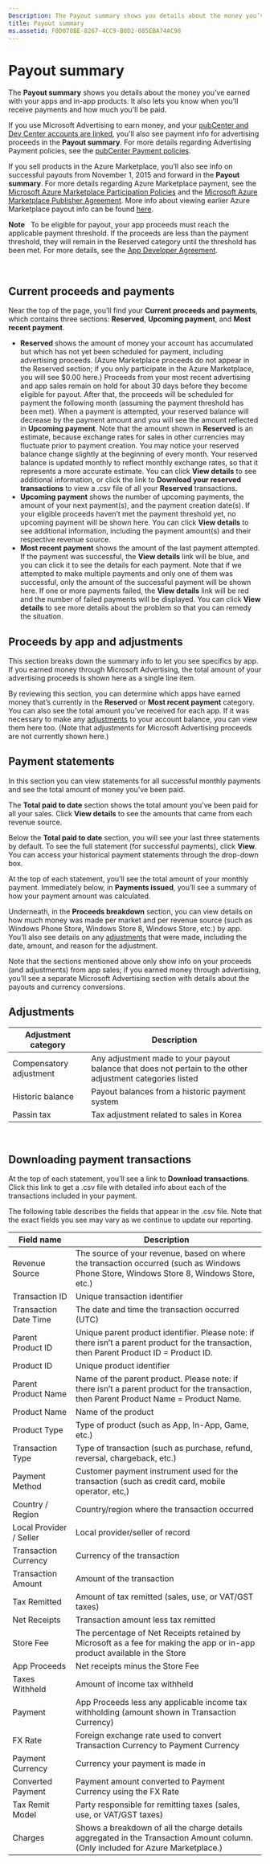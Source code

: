 ```yaml
---
Description: The Payout summary shows you details about the money you’ve earned with your apps and in-app products. It also lets you know when you’ll receive payments and how much you'll be paid.
title: Payout summary
ms.assetid: F0D070BE-8267-4CC9-B0D2-085EBA74AC98
---
```


# Payout summary


The **Payout summary** shows you details about the money you’ve earned with your apps and in-app products. It also lets you know when you’ll receive payments and how much you'll be paid.

If you use Microsoft Advertising to earn money, and your [pubCenter and Dev Center accounts are linked](pubcenter-dev-center-integration.md), you'll also see payment info for advertising proceeds in the **Payout summary**. For more details regarding Advertising Payment policies, see the [pubCenter Payment policies](http://go.microsoft.com/fwlink/p/?LinkID=624469).

If you sell products in the Azure Marketplace, you’ll also see info on successful payouts from November 1, 2015 and forward in the **Payout summary**. For more details regarding Azure Marketplace payment, see the [Microsoft Azure Marketplace Participation Policies](http://go.microsoft.com/fwlink/p/?LinkId=722436) and the [Microsoft Azure Marketplace Publisher Agreement](http://go.microsoft.com/fwlink/p/?LinkID=699560 ). More info about viewing earlier Azure Marketplace payout info can be found [here](http://go.microsoft.com/fwlink/p/?LinkID=722439).

**Note**  
To be eligible for payout, your app proceeds must reach the applicable payment threshold. If the proceeds are less than the payment threshold, they will remain in the Reserved category until the threshold has been met. For more details, see the [App Developer Agreement](https://msdn.microsoft.com/library/windows/apps/hh694058).

 

## Current proceeds and payments


Near the top of the page, you’ll find your **Current proceeds and payments**, which contains three sections: **Reserved**, **Upcoming payment**, and **Most recent payment**.

-   **Reserved** shows the amount of money your account has accumulated but which has not yet been scheduled for payment, including advertising proceeds. (Azure Marketplace proceeds do not appear in the Reserved section; if you only participate in the Azure Marketplace, you will see $0.00 here.) Proceeds from your most recent advertising and app sales remain on hold for about 30 days before they become eligible for payout. After that, the proceeds will be scheduled for payment the following month (assuming the payment threshold has been met). When a payment is attempted, your reserved balance will decrease by the payment amount and you will see the amount reflected in **Upcoming payment**. Note that the amount shown in **Reserved** is an estimate, because exchange rates for sales in other currencies may fluctuate prior to payment creation. You may notice your reserved balance change slightly at the beginning of every month. Your reserved balance is updated monthly to reflect monthly exchange rates, so that it represents a more accurate estimate. You can click **View details** to see additional information, or click the link to **Download your reserved transactions** to view a .csv file of all your **Reserved** transactions.
-   **Upcoming payment** shows the number of upcoming payments, the amount of your next payment(s), and the payment creation date(s). If your eligible proceeds haven’t met the payment threshold yet, no upcoming payment will be shown here. You can click **View details** to see additional information, including the payment amount(s) and their respective revenue source.
-   **Most recent payment** shows the amount of the last payment attempted. If the payment was successful, the **View details** link will be blue, and you can click it to see the details for each payment. Note that if we attempted to make multiple payments and only one of them was successful, only the amount of the successful payment will be shown here. If one or more payments failed, the **View details** link will be red and the number of failed payments will be displayed. You can click **View details** to see more details about the problem so that you can remedy the situation.

## Proceeds by app and adjustments


This section breaks down the summary info to let you see specifics by app. If you earned money through Microsoft Advertising, the total amount of your advertising proceeds is shown here as a single line item.

By reviewing this section, you can determine which apps have earned money that’s currently in the **Reserved** or **Most recent payment** category. You can also see the total amount you’ve received for each app. If it was necessary to make any [adjustments](#adjust) to your account balance, you can view them here too. (Note that adjustments for Microsoft Advertising proceeds are not currently shown here.)

## Payment statements


In this section you can view statements for all successful monthly payments and see the total amount of money you've been paid.

The **Total paid to date** section shows the total amount you've been paid for all your sales. Click **View details** to see the amounts that came from each revenue source.

Below the **Total paid to date** section, you will see your last three statements by default. To see the full statement (for successful payments), click **View**. You can access your historical payment statements through the drop-down box.

At the top of each statement, you’ll see the total amount of your monthly payment. Immediately below, in **Payments issued**, you’ll see a summary of how your payment amount was calculated.

Underneath, in the **Proceeds breakdown** section, you can view details on how much money was made per market and per revenue source (such as Windows Phone Store, Windows Store 8, Windows Store, etc.) by app. You’ll also see details on any [adjustments](#adjust) that were made, including the date, amount, and reason for the adjustment.

Note that the sections mentioned above only show info on your proceeds (and adjustments) from app sales; if you earned money through advertising, you’ll see a separate Microsoft Advertising section with details about the payouts and currency conversions.

## Adjustments


| Adjustment category     | Description                                                                                                |
|-------------------------|------------------------------------------------------------------------------------------------------------|
| Compensatory adjustment | Any adjustment made to your payout balance that does not pertain to the other adjustment categories listed |
| Historic balance        | Payout balances from a historic payment system                                                             |
| Passin tax              | Tax adjustment related to sales in Korea                                                                   |

 

## Downloading payment transactions


At the top of each statement, you’ll see a link to **Download transactions**. Click this link to get a .csv file with detailed info about each of the transactions included in your payment.

The following table describes the fields that appear in the .csv file. Note that the exact fields you see may vary as we continue to update our reporting.

| Field name              | Description                                                                                                                              |
|-------------------------|------------------------------------------------------------------------------------------------------------------------------------------|
| Revenue Source          | The source of your revenue, based on where the transaction occurred (such as Windows Phone Store, Windows Store 8, Windows Store, etc.)  |
| Transaction ID          | Unique transaction identifier                                                                                                            |
| Transaction Date Time   | The date and time the transaction occurred (UTC)                                                                                         |
| Parent Product ID       | Unique parent product identifier. Please note: if there isn’t a parent product for the transaction, then Parent Product ID = Product ID. |
| Product ID              | Unique product identifier                                                                                                                |
| Parent Product Name     | Name of the parent product. Please note: if there isn’t a parent product for the transaction, then Parent Product Name = Product Name.   |
| Product Name            | Name of the product                                                                                                                      |
| Product Type            | Type of product (such as App, In-App, Game, etc.)                                                                                        |
| Transaction Type        | Type of transaction (such as purchase, refund, reversal, chargeback, etc.)                                                               |
| Payment Method          | Customer payment instrument used for the transaction (such as credit card, mobile operator, etc,)                                        |
| Country / Region        | Country/region where the transaction occurred                                                                                            |
| Local Provider / Seller | Local provider/seller of record                                                                                                          |
| Transaction Currency    | Currency of the transaction                                                                                                              |
| Transaction Amount      | Amount of the transaction                                                                                                                |
| Tax Remitted            | Amount of tax remitted (sales, use, or VAT/GST taxes)                                                                                    |
| Net Receipts            | Transaction amount less tax remitted                                                                                                     |
| Store Fee               | The percentage of Net Receipts retained by Microsoft as a fee for making the app or in-app product available in the Store                |
| App Proceeds            | Net receipts minus the Store Fee                                                                                                         |
| Taxes Withheld          | Amount of income tax withheld                                                                                                            |
| Payment                 | App Proceeds less any applicable income tax withholding (amount shown in Transaction Currency)                                           |
| FX Rate                 | Foreign exchange rate used to convert Transaction Currency to Payment Currency                                                           |
| Payment Currency        | Currency your payment is made in                                                                                                         |
| Converted Payment       | Payment amount converted to Payment Currency using the FX Rate                                                                           |
| Tax Remit Model         | Party responsible for remitting taxes (sales, use, or VAT/GST taxes)                                                                     |
| Charges                 | Shows a breakdown of all the charge details aggregated in the Transaction Amount column. (Only included for Azure Marketplace.)          |

 

 

 





